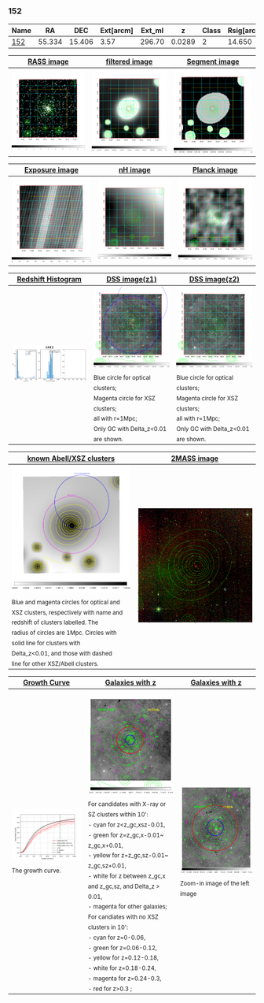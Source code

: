 <div STYLE="page-break-after: always;"></div>

### 152

|Name          |RA          |DEC      | Ext[arcm] | Ext_ml | z    | Class| Rsig[arcmin] | CRsig[c/s] | CR500[c/s] | R500[Mpc] |L500[erg/s]|F500[erg/s/cm^2]| M500[Msun]|Tx[keV]|beta|GC(XSZ,Delta_z<0.01)| GC(OPT,Delta_z<0.01)|GC|alias|
|--------------|------------|------------|---|---|-----------|--------|------|------|----|----|----|----|----|----|----|----|----|----|---|
|[152](script/152.md)     | 55.334       | 15.406       | 3.57    | 296.70   | 0.0289 | 2   | 14.650 |0.625 |0.674 |0.736 |2.054e+43 |1.073e-11 |1.166e+14 |2.376 |0.653 |MCXC, |N, |MCXC, |k443|

|[RASS image](../image/152/152_img.pdf)|[filtered image](../image/152/152_fil.pdf)|[Segment image](../image/152/152_seg.pdf)|
|-------------------|--------------------|-------------------|
| <img src="../image/152/152_img.png" width="300">  | <img src="../image/152/152_fil.png" width="300">   | <img src="../image/152/152_seg.png" width="300">  |

|[Exposure image](../image/152/152_mex.pdf)| [nH image](../image/152/152_nh.pdf)| [Planck image](../image/152/152_p.pdf)|
|-------------------|--------------------|-------------------|
|<img src="../image/152/152_mex.png" width="300">   | <img src="../image/152/152_nh.png" width="300">    | <img src="../image/152/152_p.png" width="300"> |

|[Redshift Histogram](../image/152/152_zg.pdf) | [DSS image(z1)](../image/152/152_dss_z1.pdf)      |  [DSS image(z2)](../image/152/152_dss_z2.pdf)    |
|-------------------|--------------------|-------------------|
|<img src="../image/152/152_zg.png" width="300"> |<img src="../image/152/152_dss_z1.png" width="300"> <sub><br>Blue circle for optical clusters; <br>Magenta circle for XSZ clusters; <br>all with r=1Mpc; <br>Only GC with Delta_z<0.01 are shown. </sub>| <img src="../image/152/152_dss_z2.png" width="300"><sub><br>Blue circle for optical clusters; <br>Magenta circle for XSZ clusters; <br>all with r=1Mpc; <br>Only GC with Delta_z<0.01 are shown. </sub> |

|[known Abell/XSZ clusters](../image/152/152_m.pdf) | [2MASS image](../image/152/152_2mass.pdf)      |
|-------------------|-------------------|
|<img src=../image/152/152_m.png width="300"> <sub><br>Blue and magenta circles for optical and <br>XSZ clusters, respectively with name and <br>redshift of clusters labelled. The <br>radius of circles are 1Mpc. Circles with <br>solid line for clusters with <br>Delta_z<0.01, and those with dashed <br>line for other XSZ/Abell clusters.        </sub>|<img src="../image/152/152_2mass.png" width="300">  |

|[Growth Curve](../image/152/152_gca_all.png) |[Galaxies with z](../image/152/152_opt_ned.pdf) |[Galaxies with z](../image/152/152_opt_ned_zoom.pdf) |
|-------------------|-------------------|-------------------|
| <img src="../image/152/152_gca_all.png" width="300"> <sub><br>The growth curve.</sub>| <img src=../image/152/152_opt_ned.png width="300"> <br><sub> For candidates with X-ray or SZ clusters within 10': <br> - cyan for z<z_gc,xsz-0.01, <br> - green for z=z_gc,x-0.01~ z_gc,x+0.01, <br> - yellow for z=z_gc,sz-0.01~ z_gc,sz+0.01, <br> - white for z between z_gc,x and z_gc,sz, and Delta_z > 0.01, <br> - magenta for other galaxies; <br>For candiates with no XSZ clusters in 10': <br> - cyan for z=0-0.06, <br> - green for z=0.06-0.12, <br> - yellow for z=0.12-0.18, <br> - white for z=0.18-0.24, <br> - magenta for z=0.24-0.3, <br> - red for z>0.3 ;  </sub>|<img src=../image/152/152_opt_ned_zoom.png width="300">  <br><sub> Zoom-in image of the left image</sub>|




